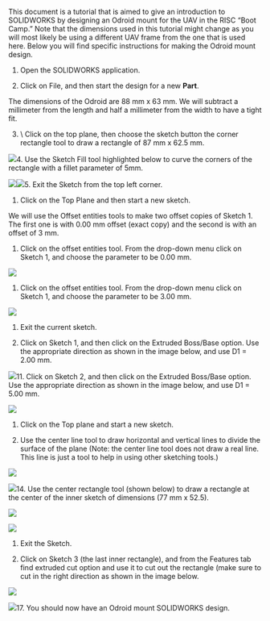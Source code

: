 This document is a tutorial that is aimed to give an introduction to SOLIDWORKS by designing an Odroid mount for the UAV in the RISC “Boot Camp.” Note that the dimensions used in this tutorial might change as you will most likely be using a different UAV frame from the one that is used here. Below you will find specific instructions for making the Odroid mount design.

1. Open the SOLIDWORKS application.

2. Click on File, and then start the design for a new **Part**.

The dimensions of the Odroid are 88 mm x 63 mm. We will subtract a millimeter from the length and half a millimeter from the width to have a tight fit.

3. \ Click on the top plane, then choose the sketch button the corner rectangle tool to draw a rectangle of 87 mm x 62.5 mm.

![](https://lh6.googleusercontent.com/XiRrS6ATxh0JEM1guNXLo5dKwWwaGqRd3fIP_mpoRUoo_2SMwFk0XA-uKx-SeDVCBMM8xzO3KHY1QFtBhf_F6zM319VVMrHm2bOnUYInFhztwdMG-Go4465fzk7VqDxM0K37HX-EB_tbGrj5aA)4. Use the Sketch Fill tool highlighted below to curve the corners of the rectangle with a fillet parameter of 5mm.

![](https://lh4.googleusercontent.com/_9SI0e98-aODjNAc4ooqVSdcgIzgTR3sW9iUMi8QJa6sqqHWzzhjj2utZGwqDXsZbUv90kqEZuXJji0g3m9d0rrD5pu2-i1U_k7DDVMEkSphcebFD5uyVH4feH6njSyOT6K3Rs-bML7FazlKDQ)![](https://lh5.googleusercontent.com/qzHcNNM1UzVRG4t4FCWEQZzQ7sS4DwDy9OpwGEx8erMILsyMRwQ4Ota2fIOLfIvbyVoNb5Pf7G4CTvKcIvHhLQwl1jMuRIHBrrtC_gxSGTqSGfQ6K_f-CZiJiX-mVPLU-FrWkxs-KPzWWVC9qw)5. Exit the Sketch from the top left corner.

1. Click on the Top Plane and then start a new sketch.

We will use the Offset entities tools to make two offset copies of Sketch 1. The first one is with 0.00 mm offset \(exact copy\) and the second is with an offset of 3 mm.

1. Click on the offset entities tool. From the drop-down menu click on Sketch 1, and choose the parameter to be 0.00 mm.

![](https://lh3.googleusercontent.com/g15mM6Po2htGj_bwvd2isMtUqQgZDAjyz1TJdwaL2kobqntzZKxsvXLtM9DMHgtRSc65mvrsB93rVQqICTMnxfIeshAeAsHiSLJ6E4t7IyVUS_nvJ2Uz2t9ezwfGd0xE0d9Td2qZ-QXuJ62q6Q)

1. Click on the offset entities tool. From the drop-down menu click on Sketch 1, and choose the parameter to be 3.00 mm.

![](https://lh4.googleusercontent.com/ZLbDpwxKGNRtmHG3vnlv4YYgNmWzEj1nA3FAihwXIPmcwK4pIrpopB1TE1-iSht3UEjee5eh9rMzjPzJxiW8WylxVxaSWmimO0CvUKTwFAo-qDYrdX1tk-GVnK1Y7nHg1kuPHWrgzRn3u7sKnw)

1. Exit the current sketch.

2. Click on Sketch 1, and then click on the Extruded Boss/Base option. Use the appropriate direction as shown in the image below, and use D1 = 2.00 mm.

![](https://lh3.googleusercontent.com/PeGonUciSQVU3_qQZvdKdSI_jwKmjb0TjyeMPe5YbcZ6_0M8zd30vU-btZpF4XAPBA_79X8noRSF5aGbTqMyF4jhssLZa1Kh5lXV1zjtif60Tf55k-q9fyZFunHcvZUW_z6YhI0zmvwYnj6Frw)11. Click on Sketch 2, and then click on the Extruded Boss/Base option. Use the appropriate direction as shown in the image below, and use D1 = 5.00 mm.

![](https://lh3.googleusercontent.com/4YCuLIGUU_37cKt-uK11ffYXuimk55XAaAfskBlZRwhN-Ivx4Z80-L3S6TIQ_SQXWvqnY8YJwcYHgCW9jYmZM6qva93xgc95SRdiWdgbjXD0VvP2j4ZVQDSFyIJoQdzlkLydLOmPDzfvOt7Plg)

1. Click on the Top plane and start a new sketch.

2. Use the center line tool to draw horizontal and vertical lines to divide the surface of the plane \(Note: the center line tool does not draw a real line. This line is just a tool to help in using other sketching tools.\)

![](https://lh3.googleusercontent.com/6saskKiyoQ4PpICGvIQMoL4g-y2Iv2W8lqK-bxYeVFbESFCGGMYra-YNwcAmk_Xc3HQOJpxfrXSVoefPdcDTxAVVRrEP_GExcEH-8XCHk2AHUG5JSB2eHieSN2EjrKr74rjHWrRBZBaxuMIT7Q)

![](https://lh5.googleusercontent.com/SBm787_xrrf8trsLVkvhVn8KJYfJUa1gXEgfV_XAW4BRiNVkuNayxj_slWbLOGrPCkSpW28LgWg5O_735g1cOHnaFbcTReHXyUqC_IVcCbX74uAplBeFpNajiJDZrNq25wA65_pircq0OTKKJQ)14. Use the center rectangle tool \(shown below\) to draw a rectangle at the center of the inner sketch of dimensions \(77 mm x 52.5\).

![](https://lh3.googleusercontent.com/_YNBf0hHFyUZzIkbibxY_KKlPDZpUhI2ACbRTdeUoO1bkkUp_V5ZRUupM5vpPO_p5D9zjg22ZYaxZCR4gjgdqzxXhqEicFdKdrOqnvIW4whd-QGtgliRMNGU2RK5Y6z62SWjG3Sbk54AI-BcQg)

![](https://lh3.googleusercontent.com/zxGTu8OlnCSI34ufAj4T9X6CUNHT1br2copu2ZfAYfvHyX9BxdIAPEIkH2ODleSrvW3CB2ZeRQPdOjPsFOXdKkzxwM2junSzM44jEBw_XuOYadtrbmk7KZS1cc2_tszYvYm14QVnBj2VMs5r4g)

1. Exit the Sketch.

2. Click on Sketch 3 \(the last inner rectangle\), and from the Features tab find extruded cut option and use it to cut out the rectangle \(make sure to cut in the right direction as shown in the image below.

![](https://lh5.googleusercontent.com/IfTIHS2t2MzvGn4EOMJxu_w0yuyoStTP7D2ItYH8SRbqnjOCP_FjVwjroQgpq1vBFp4zk0qPL6_ZrjTtLNcnvnUJ9ZM2D0lMyws5ze9LLHVmZp7L5T9K2ZM8EGn8P23GjqvNyK6fmWtrJAHVow)

![](https://lh6.googleusercontent.com/wab3p4CglKpEmR312iHEQp4NISZBkTGIDiaN-HrCj4llN_Oonj2r4OeMXuoYbOCmy43ic2GofX8Et6kT84oLEKlQOWYj7IRjzw9druW9Tu5sWWgcsinZiC-ZJ4RP7zxZKJCoCgTGAcsSFbk3kA)17. You should now have an Odroid mount SOLIDWORKS design.

 

 

